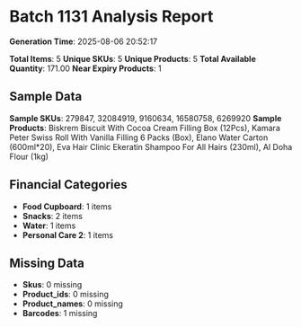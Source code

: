 # Batch 1131 Analysis Report

**Generation Time**: 2025-08-06 20:52:17

**Total Items**: 5
**Unique SKUs**: 5
**Unique Products**: 5
**Total Available Quantity**: 171.00
**Near Expiry Products**: 1

## Sample Data
**Sample SKUs**: 279847, 32084919, 9160634, 16580758, 6269920
**Sample Products**: Biskrem Biscuit With Cocoa Cream Filling Box (12Pcs), Kamara Peter Swiss Roll With Vanilla Filling 6 Packs (Box), Elano Water Carton (600ml*20), Eva Hair Clinic Ekeratin Shampoo For All Hairs (230ml), Al Doha Flour (1kg)

## Financial Categories
- **Food Cupboard**: 1 items
- **Snacks**: 2 items
- **Water**: 1 items
- **Personal Care 2**: 1 items

## Missing Data
- **Skus**: 0 missing
- **Product_ids**: 0 missing
- **Product_names**: 0 missing
- **Barcodes**: 1 missing
